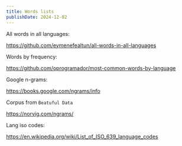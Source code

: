```yaml
---
title: Words lists
publishDate: 2024-12-02
---
```


All words in all languages:

https://github.com/eymenefealtun/all-words-in-all-languages

Words by frequency:

https://github.com/oprogramador/most-common-words-by-language

Google n-grams:

https://books.google.com/ngrams/info

Corpus from `Beatuful Data`

https://norvig.com/ngrams/

Lang iso codes:

https://en.wikipedia.org/wiki/List_of_ISO_639_language_codes
